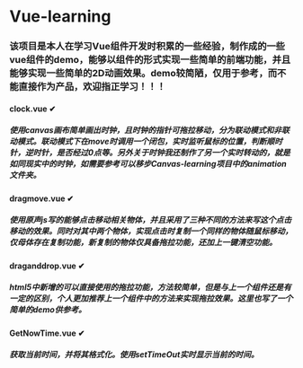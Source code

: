 # Vue-learning

### 该项目是本人在学习Vue组件开发时积累的一些经验，制作成的一些vue组件的demo，能够以组件的形式实现一些简单的前端功能，并且能够实现一些简单的2D动画效果。demo较简陋，仅用于参考，而不能直接作为产品，欢迎指正学习！！！

#### clock.vue ✔
##### 使用canvas画布简单画出时钟，且时钟的指针可拖拉移动，分为联动模式和非联动模式。联动模式下在move时调用一个闭包，实时监听鼠标的位置，判断顺时针，逆时针，是否经过0点等。另外关于时钟我还制作了另一个实时转动的，就是如同现实中的时钟，如需要参考可以移步Canvas-learning项目中的animation文件夹。

#### dragmove.vue ✔
##### 使用原声js写的能够点击移动相关物体，并且采用了三种不同的方法来写这个点击移动的效果。同时对其中两个物体，实现点击时复制一个同样的物体随鼠标移动，仅母体存在复制功能，新复制的物体仅具备拖拉功能，还加上一键清空功能。

#### draganddrop.vue ✔
##### html5中新增的可以直接使用的拖拉功能，方法较简单，但是与上一个组件还是有一定的区别，个人更加推荐上一个组件中的方法来实现拖拉效果。这里也写了一个简单的demo供参考。

#### GetNowTime.vue ✔
##### 获取当前时间，并将其格式化。使用setTimeOut实时显示当前的时间。